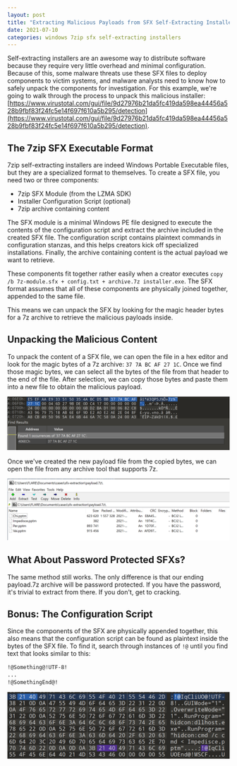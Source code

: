 ```yaml
---
layout: post
title: "Extracting Malicious Payloads from SFX Self-Extracting Installers"
date: 2021-07-10
categories: windows 7zip sfx self-extracting installers
---
```


Self-extracting installers are an awesome way to distribute software because they require very little overhead and minimal configuration. Because of this, some malware threats use these SFX files to deploy components to victim systems, and malware analysts need to know how to safely unpack the components for investigation. For this example, we're going to walk through the process to unpack this malicious installer: [https://www.virustotal.com/gui/file/9d27976b21da5fc419da598ea44456a528b9fbf83f24fc5e14f697f610a5b295/detection](https://www.virustotal.com/gui/file/9d27976b21da5fc419da598ea44456a528b9fbf83f24fc5e14f697f610a5b295/detection).

## The 7zip SFX Executable Format

7zip self-extracting installers are indeed Windows Portable Executable files, but they are a specialized format to themselves. To create a SFX file, you need two or three components:

- 7zip SFX Module (from the LZMA SDK)
- Installer Configuration Script (optional)
- 7zip archive containing content

The SFX module is a minimal Windows PE file designed to execute the contents of the configuration script and extract the archive included in the created SFX file. The configuration script contains plaintext commands in configuration stanzas, and this helps creators kick off specialized installations. Finally, the archive containing content is the actual payload we want to retrieve.

These components fit together rather easily when a creator executes `copy /b 7z-module.sfx + config.txt + archive.7z installer.exe`. The SFX format assumes that all of these components are physically joined together, appended to the same file.

This means we can unpack the SFX by looking for the magic header bytes for a 7z archive to retrieve the malicious payloads inside.

## Unpacking the Malicious Content

To unpack the content of a SFX file, we can open the file in a hex editor and look for the magic bytes of a 7z archive: `37 7A BC AF 27 1C`. Once we find those magic bytes, we can select all the bytes of the file from that header to the end of the file. After selection, we can copy those bytes and paste them into a new file to obtain the malicious payload.

![Searching for 7z Magic Bytes](/assets/images/extracting-sfx-installer/searching-magic-bytes.png)

Once we've created the new payload file from the copied bytes, we can open the file from any archive tool that supports 7z.

![Opening extracted payload](/assets/images/extracting-sfx-installer/opening-extracted-payload.png)

## What About Password Protected SFXs?

The same method still works. The only difference is that our ending payload.7z archive will be password protected. If you have the password, it's trivial to extract from there. If you don't, get to cracking.

## Bonus: The Configuration Script

Since the components of the SFX are physically appended together, this also means that the configuration script can be found as plaintext inside the bytes of the SFX file. To find it, search through instances of `!@` until you find text that looks similar to this:

```txt
!@Something@!UTF-8!
...
!@SomethingEnd@!
```

![SFX Configuration Script](/assets/images/extracting-sfx-installer/configuration-script.png)
